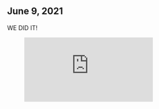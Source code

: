 ## June 9, 2021

WE DID IT!

<figure class="video_container"> 
<iframe src="https://i.imgur.com/qVWfXd8.mp4" frameborder="0" allowfullscreen="true"></iframe>
</figure>
